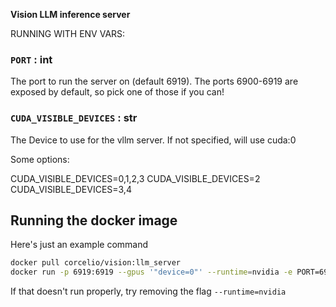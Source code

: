 **Vision LLM inference server**

RUNNING WITH ENV VARS:

### `PORT` : int 
The port to run the server on (default 6919). The ports 6900-6919 are exposed by default, so pick one of those if you can!

### `CUDA_VISIBLE_DEVICES` : str
The Device to use for the vllm server. If not specified, will use cuda:0

Some options:

CUDA_VISIBLE_DEVICES=0,1,2,3
CUDA_VISIBLE_DEVICES=2
CUDA_VISIBLE_DEVICES=3,4


## Running the docker image

Here's just an example command
```bash
docker pull corcelio/vision:llm_server
docker run -p 6919:6919 --gpus '"device=0"' --runtime=nvidia -e PORT=6919  -e CUDA_VISIBLE_DEVICES=0 corcelio/vision:llm_server
```

If that doesn't run properly, try removing the flag
`--runtime=nvidia`

